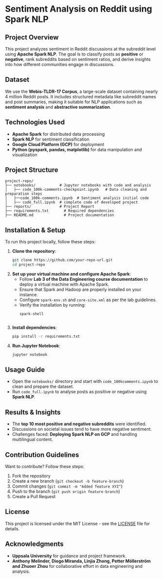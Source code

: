 # Sentiment Analysis on Reddit using Spark NLP

## Project Overview
This project analyzes sentiment in Reddit discussions at the subreddit level using **Apache Spark NLP**. The goal is to classify posts as **positive** or **negative**, rank subreddits based on sentiment ratios, and derive insights into how different communities engage in discussions.

## Dataset
We use the **Webis-TLDR-17 Corpus**, a large-scale dataset containing nearly 4 million Reddit posts. It includes structured metadata like subreddit names and post summaries, making it suitable for NLP applications such as **sentiment analysis** and **abstractive summarization**.

## Technologies Used
- **Apache Spark** for distributed data processing
- **Spark NLP** for sentiment classification
- **Google Cloud Platform (GCP)** for deployment
- **Python (pyspark, pandas, matplotlib)** for data manipulation and visualization

## Project Structure
```
project-repo/
├── notebooks/           # Jupyter notebooks with code and analysis
│   ├── code_100k-comments-checkpoint.ipynb   # Data cleaning and preparation steps
│   ├──code_100k-comments.ipynb  # Sentiment analysis initial code
│   ├── code_full.ipynb  # complete code of developed project
├── reports/             # Project Report
├── requirements.txt       # Required dependencies
├── README.md              # Project documentation
```

## Installation & Setup
To run this project locally, follow these steps:

1. **Clone the repository**:
   ```bash
   git clone https://github.com/your-repo-url.git
   cd project-repo
   ```
2. **Set up your virtual machine and configure Apache Spark**:
   - Follow **Lab 3 of the Data Engineering course documentation** to deploy a virtual machine with Apache Spark.
   - Ensure that Spark and Hadoop are properly installed on your instance.
   - Configure `spark-env.sh` and `core-site.xml` as per the lab guidelines.
   - Verify the installation by running:
     ```bash
     spark-shell
     ```
   ```
3. **Install dependencies**:
   ```bash
   pip install -r requirements.txt
   ```
4. **Run Jupyter Notebook**:
   ```bash
   jupyter notebook
   ```

## Usage Guide
- Open the `notebooks/` directory and start with `code_100kcomments.ipynb` to clean and prepare the dataset.
- Run `code_full.ipynb` to analyse posts as positive or negative using **Spark NLP**.

## Results & Insights
- The **top 10 most positive and negative subreddits** were identified.
- Discussions on societal issues tend to have more negative sentiment.
- Challenges faced: **Deploying Spark NLP on GCP** and handling multilingual content.

## Contribution Guidelines
Want to contribute? Follow these steps:
1. Fork the repository
2. Create a new branch (`git checkout -b feature-branch`)
3. Commit changes (`git commit -m "Added feature XYZ"`)
4. Push to the branch (`git push origin feature-branch`)
5. Create a Pull Request

## License
This project is licensed under the MIT License - see the [LICENSE](LICENSE) file for details.

## Acknowledgments
- **Uppsala University** for guidance and project framework.
- **Anthony Melinder, Diogo Miranda, Linjia Zhong, Petter Möllerström and Zhuoer Zhou** for collaborative effort in data engineering and analysis.
